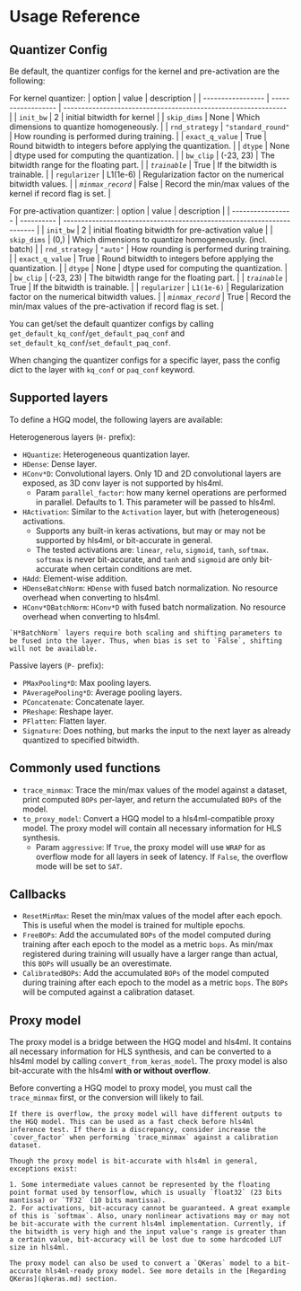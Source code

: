 # Usage Reference

## Quantizer Config

Be default, the quantizer configs for the kernel and pre-activation are the following:

For kernel quantizer:
| option            | value              | description                                                    |
| ----------------- | ------------------ | -------------------------------------------------------------- |
| `init_bw`         | 2                  | initial bitwidth for kernel                                    |
| `skip_dims`       | None               | Which dimensions to quantize homogeneously.                    |
| `rnd_strategy`    | `"standard_round"` | How rounding is performed during training.                     |
| `exact_q_value`   | True               | Round bitwidth to integers before applying the quantization.   |
| `dtype`           | None               | dtype used for computing the quantization.                     |
| `bw_clip`         | (-23, 23)          | The bitwidth range for the floating part.                      |
| *`trainable`*     | True               | If the bitwidth is trainable.                                  |
| `regularizer`     | L1(1e-6)           | Regularization factor on the numerical bitwidth values.        |
| *`minmax_record`* | False              | Record the min/max values of the kernel if record flag is set. |

For pre-activation quantizer:
| option            | value      | description                                                            |
| ----------------- | ---------- | ---------------------------------------------------------------------- |
| `init_bw`         | 2          | initial floating bitwidth for pre-activation value                     |
| `skip_dims`       | (0,)       | Which dimensions to quantize homogeneously. (incl. batch)              |
| `rnd_strategy`    | `"auto"`   | How rounding is performed during training.                             |
| `exact_q_value`   | True       | Round bitwidth to integers before applying the quantization.           |
| `dtype`           | None       | dtype used for computing the quantization.                             |
| `bw_clip`         | (-23, 23)  | The bitwidth range for the floating part.                              |
| *`trainable`*     | True       | If the bitwidth is trainable.                                          |
| `regularizer`     | `L1(1e-6)` | Regularization factor on the numerical bitwidth values.                |
| *`minmax_record`* | True       | Record the min/max values of the pre-activation if record flag is set. |

You can get/set the default quantizer configs by calling `get_default_kq_conf`/`get_default_paq_conf` and `set_default_kq_conf`/`set_default_paq_conf`.

When changing the quantizer configs for a specific layer, pass the config dict to the layer with `kq_conf` or `paq_conf` keyword.

## Supported layers

To define a HGQ model, the following layers are available:

Heterogenerous layers (`H-` prefix):

- `HQuantize`: Heterogeneous quantization layer.
- `HDense`: Dense layer.
- `HConv*D`: Convolutional layers. Only 1D and 2D convolutional layers are exposed, as 3D conv layer is not supported by hls4ml.
  - Param `parallel_factor`: how many kernel operations are performed in parallel. Defaults to 1. This parameter will be passed to hls4ml.
- `HActivation`: Similar to the `Activation` layer, but with (heterogeneous) activations.
  - Supports any built-in keras activations, but may or may not be supported by hls4ml, or bit-accurate in general.
  - The tested activations are: `linear`, `relu`, `sigmoid`, `tanh`, `softmax`. `softmax` is never bit-accurate, and `tanh` and `sigmoid` are only bit-accurate when certain conditions are met.
- `HAdd`: Element-wise addition.
- `HDenseBatchNorm`: `HDense` with fused batch normalization. No resource overhead when converting to hls4ml.
- `HConv*DBatchNorm`: `HConv*D` with fused batch normalization. No resource overhead when converting to hls4ml.

```{note}
`H*BatchNorm` layers require both scaling and shifting parameters to be fused into the layer. Thus, when bias is set to `False`, shifting will not be available.
```

Passive layers (`P-` prefix):

- `PMaxPooling*D`: Max pooling layers.
- `PAveragePooling*D`: Average pooling layers.
- `PConcatenate`: Concatenate layer.
- `PReshape`: Reshape layer.
- `PFlatten`: Flatten layer.
- `Signature`: Does nothing, but marks the input to the next layer as already quantized to specified bitwidth.

## Commonly used functions

- `trace_minmax`: Trace the min/max values of the model against a dataset, print computed `BOPs` per-layer, and return the accumulated `BOPs` of the model.
- `to_proxy_model`: Convert a HGQ model to a hls4ml-compatible proxy model. The proxy model will contain all necessary information for HLS synthesis.
  - Param `aggressive`: If `True`, the proxy model will use `WRAP` for as overflow mode for all layers in seek of latency. If `False`, the overflow mode will be set to `SAT`.

## Callbacks

- `ResetMinMax`: Reset the min/max values of the model after each epoch. This is useful when the model is trained for multiple epochs.
- `FreeBOPs`: Add the accumulated `BOPs` of the model computed during training after each epoch to the model as a metric `bops`. As min/max registered during training will usually have a larger range than actual, this `BOPs` will usually be an overestimate.
- `CalibratedBOPs`: Add the accumulated `BOPs` of the model computed during training after each epoch to the model as a metric `bops`. The `BOPs` will be computed against a calibration dataset.

## Proxy model

The proxy model is a bridge between the HGQ model and hls4ml. It contains all necessary information for HLS synthesis, and can be converted to a hls4ml model by calling `convert_from_keras_model`. The proxy model is also bit-accurate with the hls4ml **with or without overflow**.

Before converting a HGQ model to proxy model, you must call the `trace_minmax` first, or the conversion will likely to fail.

```{tip}
If there is overflow, the proxy model will have different outputs to the HGQ model. This can be used as a fast check before hls4ml inference test. If there is a discrepancy, consider increase the `cover_factor` when performing `trace_minmax` against a calibration dataset.
```

```{note}
Though the proxy model is bit-accurate with hls4ml in general, exceptions exist:

1. Some intermediate values cannot be represented by the floating point format used by tensorflow, which is usually `float32` (23 bits mantissa) or `TF32` (10 bits mantissa).
2. For activations, bit-accuracy cannot be guaranteed. A great example of this is `softmax`. Also, unary nonlinear activations may or may not be bit-accurate with the current hls4ml implementation. Currently, if the bitwidth is very high and the input value's range is greater than a certain value, bit-accuracy will be lost due to some hardcoded LUT size in hls4ml.
```

```{tip}
The proxy model can also be used to convert a `QKeras` model to a bit-accurate hls4ml-ready proxy model. See more details in the [Regarding QKeras](qkeras.md) section.
```
